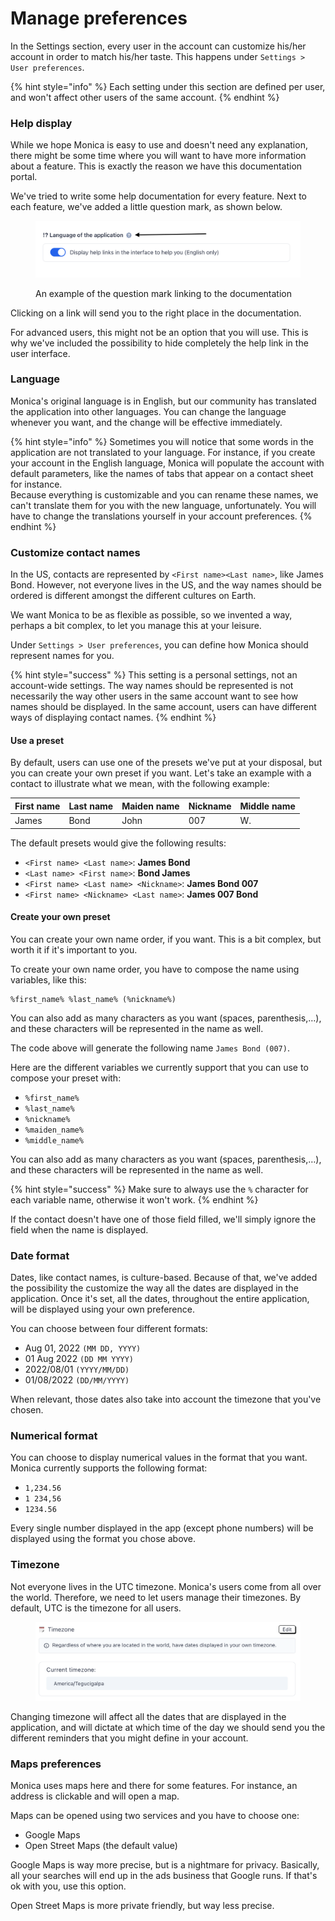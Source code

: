 # Manage preferences

In the Settings section, every user in the account can customize his/her account in order to match his/her taste. This happens under `Settings > User preferences`.

{% hint style="info" %}
Each setting under this section are defined per user, and won't affect other users of the same account.
{% endhint %}

### Help display

While we hope Monica is easy to use and doesn't need any explanation, there might be some time where you will want to have more information about a feature. This is exactly the reason we have this documentation portal.

We've tried to write some help documentation for every feature. Next to each feature, we've added a little question mark, as shown below.

<figure><img src="../.gitbook/assets/settings_help_toggle-7052be06663f2bde83b30d2b7bf51fef.png" alt=""><figcaption><p>An example of the question mark linking to the documentation</p></figcaption></figure>

Clicking on a link will send you to the right place in the documentation.

For advanced users, this might not be an option that you will use. This is why we've included the possibility to hide completely the help link in the user interface.

### Language <a href="#language" id="language"></a>

Monica's original language is in English, but our community has translated the application into other languages. You can change the language whenever you want, and the change will be effective immediately.

{% hint style="info" %}
Sometimes you will notice that some words in the application are not translated to your language. For instance, if you create your account in the English language, Monica will populate the account with default parameters, like the names of tabs that appear on a contact sheet for instance.\
Because everything is customizable and you can rename these names, we can't translate them for you with the new language, unfortunately. You will have to change the translations yourself in your account preferences.
{% endhint %}

### Customize contact names[​](https://docs.monicahq.com/docs/account-settings/manage-preferences#customize-contact-names) <a href="#customize-contact-names" id="customize-contact-names"></a>

In the US, contacts are represented by `<First name><Last name>`, like James Bond. However, not everyone lives in the US, and the way names should be ordered is different amongst the different cultures on Earth.

We want Monica to be as flexible as possible, so we invented a way, perhaps a bit complex, to let you manage this at your leisure.

Under `Settings > User preferences`, you can define how Monica should represent names for you.

{% hint style="success" %}
This setting is a personal settings, not an account-wide settings. The way names should be represented is not necessarily the way other users in the same account want to see how names should be displayed. In the same account, users can have different ways of displaying contact names.
{% endhint %}

#### Use a preset

By default, users can use one of the presets we've put at your disposal, but you can create your own preset if you want. Let's take an example with a contact to illustrate what we mean, with the following example:

| First name | Last name | Maiden name | Nickname | Middle name |
| ---------- | --------- | ----------- | -------- | ----------- |
| James      | Bond      | John        | 007      | W.          |

The default presets would give the following results:

* `<First name> <Last name>`: **James Bond**
* `<Last name> <First name>`: **Bond James**
* `<First name> <Last name> <Nickname>`: **James Bond 007**
* `<First name> <Nickname> <Last name>`: **James 007 Bond**

#### Create your own preset <a href="#create-your-own-preset" id="create-your-own-preset"></a>

You can create your own name order, if you want. This is a bit complex, but worth it if it's important to you.

To create your own name order, you have to compose the name using variables, like this:

```
%first_name% %last_name% (%nickname%)
```

You can also add as many characters as you want (spaces, parenthesis,…), and these characters will be represented in the name as well.

The code above will generate the following name `James Bond (007)`.

Here are the different variables we currently support that you can use to compose your preset with:

* `%first_name%`
* `%last_name%`
* `%nickname%`
* `%maiden_name%`
* `%middle_name%`

You can also add as many characters as you want (spaces, parenthesis,…), and these characters will be represented in the name as well.

{% hint style="success" %}
Make sure to always use the `%` character for each variable name, otherwise it won't work.
{% endhint %}

If the contact doesn't have one of those field filled, we'll simply ignore the field when the name is displayed.

### Date format

Dates, like contact names, is culture-based. Because of that, we've added the possibility the customize the way all the dates are displayed in the application. Once it's set, all the dates, throughout the entire application, will be displayed using your own preference.

You can choose between four different formats:

* Aug 01, 2022 `(MM DD, YYYY)`
* 01 Aug 2022 `(DD MM YYYY)`
* 2022/08/01 `(YYYY/MM/DD)`
* 01/08/2022 `(DD/MM/YYYY)`

When relevant, those dates also take into account the timezone that you've chosen.

### Numerical format[​](https://docs.monicahq.com/docs/account-settings/manage-preferences#numerical-format) <a href="#numerical-format" id="numerical-format"></a>

You can choose to display numerical values in the format that you want. Monica currently supports the following format:

* `1,234.56`
* `1 234,56`
* `1234.56`

Every single number displayed in the app (except phone numbers) will be displayed using the format you chose above.

### Timezone

Not everyone lives in the UTC timezone. Monica's users come from all over the world. Therefore, we need to let users manage their timezones. By default, UTC is the timezone for all users.

<figure><img src="../.gitbook/assets/setting_user_manage_timezone-b6ba4ee2c25b12ff8051a6aae9bbbaac.png" alt=""><figcaption></figcaption></figure>

Changing timezone will affect all the dates that are displayed in the application, and will dictate at which time of the day we should send you the different reminders that you might define in your account.

### Maps preferences <a href="#maps-preferences" id="maps-preferences"></a>

Monica uses maps here and there for some features. For instance, an address is clickable and will open a map.

Maps can be opened using two services and you have to choose one:

* Google Maps
* Open Street Maps (the default value)

Google Maps is way more precise, but is a nightmare for privacy. Basically, all your searches will end up in the ads business that Google runs. If that's ok with you, use this option.

Open Street Maps is more private friendly, but way less precise.
